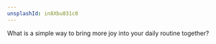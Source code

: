 ```yaml
---
unsplashId: in8Xbu031c0
---
```


What is a simple way to bring more joy into your daily routine together?

